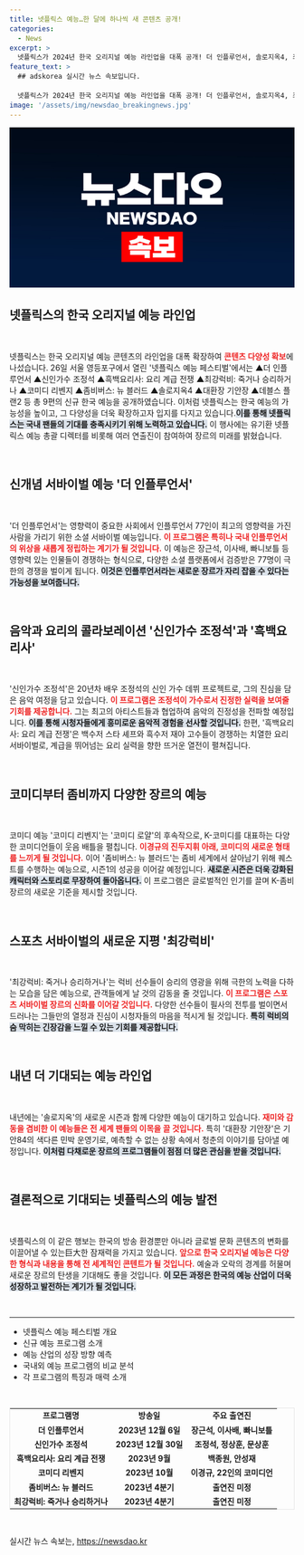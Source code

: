 ```yaml
---
title: 넷플릭스 예능…한 달에 하나씩 새 콘텐츠 공개!
categories:
  - News
excerpt: >
  넷플릭스가 2024년 한국 오리지널 예능 라인업을 대폭 공개! 더 인플루언서, 솔로지옥4, 최강럭비 등 9편의 새로운 프로그램이 시청자들을 매료시킬 예정이다. 눈길을 끄는 경쟁과 서바이벌의 세계로 초대합니다!
feature_text: >
  ## adskorea 실시간 뉴스 속보입니다.

  넷플릭스가 2024년 한국 오리지널 예능 라인업을 대폭 공개! 더 인플루언서, 솔로지옥4, 최강럭비 등 9편의 새로운 프로그램이 시청자들을 매료시킬 예정이다. 눈길을 끄는 경쟁과 서바이벌의 세계로 초대합니다!
image: '/assets/img/newsdao_breakingnews.jpg'
---
```


<p><img src="/assets/img/newsdao_breakingnews.jpg" alt="adskorea 속보" /></p>

<h2 data-ke-size="size26">넷플릭스의 한국 오리지널 예능 라인업</h2>

<p data-ke-size="size16">&nbsp;</p>

<p>넷플릭스는 한국 오리지널 예능 콘텐츠의 라인업을 대폭 확장하여 <b><span style="color: #ee2323;">콘텐츠 다양성 확보</span></b>에 나섰습니다. 26일 서울 영등포구에서 열린 '넷플릭스 예능 페스티벌'에서는 ▲더 인플루언서 ▲신인가수 조정석 ▲흑백요리사: 요리 계급 전쟁 ▲최강럭비: 죽거나 승리하거나 ▲코미디 리벤지 ▲좀비버스: 뉴 블러드 ▲솔로지옥4 ▲대환장 기안장 ▲데블스 플랜2 등 총 9편의 신규 한국 예능을 공개하였습니다. 이처럼 넷플릭스는 한국 예능의 가능성을 높이고, 그 다양성을 더욱 확장하고자 입지를 다지고 있습니다.<b><span style="background-color: #21538527;">이를 통해 넷플릭스는 국내 팬들의 기대를 충족시키기 위해 노력하고 있습니다.</span></b> 이 행사에는 유기환 넷플릭스 예능 총괄 디렉터를 비롯해 여러 연출진이 참여하여 장르의 미래를 밝혔습니다.</p>

<p data-ke-size="size16">&nbsp;</p>

<h2 data-ke-size="size26">신개념 서바이벌 예능 '더 인플루언서'</h2>

<p data-ke-size="size16">&nbsp;</p>

<p>'더 인플루언서'는 영향력이 중요한 사회에서 인플루언서 77인이 최고의 영향력을 가진 사람을 가리기 위한 소셜 서바이벌 예능입니다. <b><span style="color: #ee2323;">이 프로그램은 특히나 국내 인플루언서의 위상을 새롭게 정립하는 계기가 될 것입니다.</span></b> 이 예능은 장근석, 이사배, 빠니보틀 등 영향력 있는 인물들이 경쟁하는 형식으로, 다양한 소셜 플랫폼에서 검증받은 77명이 극한의 경쟁을 벌이게 됩니다. <b><span style="background-color: #21538527;">이것은 인플루언서라는 새로운 장르가 자리 잡을 수 있다는 가능성을 보여줍니다.</span></b> </p>

<p data-ke-size="size16">&nbsp;</p>

<h2 data-ke-size="size26">음악과 요리의 콜라보레이션 '신인가수 조정석'과 '흑백요리사'</h2>

<p data-ke-size="size16">&nbsp;</p>

<p>'신인가수 조정석'은 20년차 배우 조정석의 신인 가수 데뷔 프로젝트로, 그의 진심을 담은 음악 여정을 담고 있습니다. <b><span style="color: #ee2323;">이 프로그램은 조정석이 가수로서 진정한 실력을 보여줄 기회를 제공합니다.</span></b> 그는 최고의 아티스트들과 협업하여 음악의 진정성을 전파할 예정입니다. <b><span style="background-color: #21538527;">이를 통해 시청자들에게 흥미로운 음악적 경험을 선사할 것입니다.</span></b> 한편, '흑백요리사: 요리 계급 전쟁'은 백수저 스타 셰프와 흑수저 재야 고수들이 경쟁하는 치열한 요리 서바이벌로, 계급을 뛰어넘는 요리 실력을 향한 뜨거운 열전이 펼쳐집니다. </p>

<p data-ke-size="size16">&nbsp;</p>

<h2 data-ke-size="size26">코미디부터 좀비까지 다양한 장르의 예능</h2>

<p data-ke-size="size16">&nbsp;</p>

<p>코미디 예능 '코미디 리벤지'는 '코미디 로얄'의 후속작으로, K-코미디를 대표하는 다양한 코미디언들이 웃음 배틀을 펼칩니다. <b><span style="color: #ee2323;">이경규의 진두지휘 아래, 코미디의 새로운 형태를 느끼게 될 것입니다.</span></b> 이어 '좀비버스: 뉴 블러드'는 좀비 세계에서 살아남기 위해 퀘스트를 수행하는 예능으로, 시즌1의 성공을 이어갈 예정입니다. <b><span style="background-color: #21538527;">새로운 시즌은 더욱 강화된 캐릭터와 스토리로 무장하여 돌아옵니다.</span></b> 이 프로그램은 글로벌적인 인기를 끌며 K-좀비 장르의 새로운 기준을 제시할 것입니다.</p>

<p data-ke-size="size16">&nbsp;</p>

<h2 data-ke-size="size26">스포츠 서바이벌의 새로운 지평 '최강럭비'</h2>

<p data-ke-size="size16">&nbsp;</p>

<p>'최강럭비: 죽거나 승리하거나'는 럭비 선수들이 승리의 영광을 위해 극한의 노력을 다하는 모습을 담은 예능으로, 관객들에게 날 것의 감동을 줄 것입니다. <b><span style="color: #ee2323;">이 프로그램은 스포츠 서바이벌 장르의 신화를 이어갈 것입니다.</span></b> 다양한 선수들이 필사의 전투를 벌이면서 드러나는 그들만의 열정과 진심이 시청자들의 마음을 적시게 될 것입니다. <b><span style="background-color: #21538527;">특히 럭비의 숨 막히는 긴장감을 느낄 수 있는 기회를 제공합니다.</span></b></p>

<p data-ke-size="size16">&nbsp;</p>

<h2 data-ke-size="size26">내년 더 기대되는 예능 라인업</h2>

<p data-ke-size="size16">&nbsp;</p>

<p>내년에는 '솔로지옥'의 새로운 시즌과 함께 다양한 예능이 대기하고 있습니다. <b><span style="color: #ee2323;">재미와 감동을 겸비한 이 예능들은 전 세계 팬들의 이목을 끌 것입니다.</span></b> 특히 '대환장 기안장'은 기안84의 색다른 민박 운영기로, 예측할 수 없는 상황 속에서 청춘의 이야기를 담아낼 예정입니다. <b><span style="background-color: #21538527;">이처럼 다채로운 장르의 프로그램들이 점점 더 많은 관심을 받을 것입니다.</span></b> </p>

<p data-ke-size="size16">&nbsp;</p>

<h2 data-ke-size="size26">결론적으로 기대되는 넷플릭스의 예능 발전</h2>

<p data-ke-size="size16">&nbsp;</p>

<p>넷플릭스의 이 같은 행보는 한국의 방송 환경뿐만 아니라 글로벌 문화 콘텐츠의 변화를 이끌어낼 수 있는巨大한 잠재력을 가지고 있습니다. <b><span style="color: #ee2323;">앞으로 한국 오리지널 예능은 다양한 형식과 내용을 통해 전 세계적인 콘텐트가 될 것입니다.</span></b> 예술과 오락의 경계를 허물며 새로운 장르의 탄생을 기대해도 좋을 것입니다. <b><span style="background-color: #21538527;">이 모든 과정은 한국의 예능 산업이 더욱 성장하고 발전하는 계기가 될 것입니다.</span></b> </p>

<p data-ke-size="size16">&nbsp;</p>

<hr>

<ul>
  <li>넷플릭스 예능 페스티벌 개요</li>
  <li>신규 예능 프로그램 소개</li>
  <li>예능 산업의 성장 방향 예측</li>
  <li>국내외 예능 프로그램의 비교 분석</li>
  <li>각 프로그램의 특징과 매력 소개</li>
</ul>

<p data-ke-size="size16">&nbsp;</p>

<table style="width: 100%; border: 1px solid #e5e5e5; border-spacing: 0;">
  <tr>
    <td style="text-align: center; height: 17px;"><b>프로그램명</b></td>
    <td style="text-align: center; height: 17px;"><b>방송일</b></td>
    <td style="text-align: center; height: 17px;"><b>주요 출연진</b></td>
  </tr>
  <tr>
    <td style="text-align: center; height: 17px;"><b>더 인플루언서</b></td>
    <td style="text-align: center; height: 17px;"><b>2023년 12월 6일</b></td>
    <td style="text-align: center; height: 17px;"><b>장근석, 이사배, 빠니보틀</b></td>
  </tr>
  <tr>
    <td style="text-align: center; height: 17px;"><b>신인가수 조정석</b></td>
    <td style="text-align: center; height: 17px;"><b>2023년 12월 30일</b></td>
    <td style="text-align: center; height: 17px;"><b>조정석, 정상훈, 문상훈</b></td>
  </tr>
  <tr>
    <td style="text-align: center; height: 17px;"><b>흑백요리사: 요리 계급 전쟁</b></td>
    <td style="text-align: center; height: 17px;"><b>2023년 9월</b></td>
    <td style="text-align: center; height: 17px;"><b>백종원, 안성재</b></td>
  </tr>
  <tr>
    <td style="text-align: center; height: 17px;"><b>코미디 리벤지</b></td>
    <td style="text-align: center; height: 17px;"><b>2023년 10월</b></td>
    <td style="text-align: center; height: 17px;"><b>이경규, 22인의 코미디언</b></td>
  </tr>
  <tr>
    <td style="text-align: center; height: 17px;"><b>좀비버스: 뉴 블러드</b></td>
    <td style="text-align: center; height: 17px;"><b>2023년 4분기</b></td>
    <td style="text-align: center; height: 17px;"><b>출연진 미정</b></td>
  </tr>
  <tr>
    <td style="text-align: center; height: 17px;"><b>최강럭비: 죽거나 승리하거나</b></td>
    <td style="text-align: center; height: 17px;"><b>2023년 4분기</b></td>
    <td style="text-align: center; height: 17px;"><b>출연진 미정</b></td>
  </tr>
</table>

<p data-ke-size="size16">&nbsp;</p>
실시간 뉴스 속보는, <a href="https://newsdao.kr" rel="dofollow">https://newsdao.kr</a>



